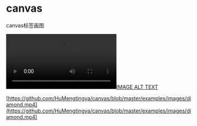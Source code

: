 # canvas
canvas标签画图


[![IMAGE ALT TEXT](//github.com/HuMengtingya/canvas/blob/master/examples/images/diamond.mp4)](//github.com/HuMengtingya/canvas/blob/master/examples/images/diamond.mp4 "CameraMaster")


[https://github.com/HuMengtingya/canvas/blob/master/examples/images/diamond.mp4](https://github.com/HuMengtingya/canvas/blob/master/examples/images/diamond.mp4)
